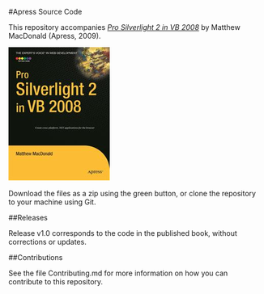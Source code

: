 #Apress Source Code

This repository accompanies [*Pro Silverlight 2 in VB 2008*](http://www.apress.com/9781430216025) by Matthew MacDonald (Apress, 2009).

![Cover image](9781430216025.jpg)

Download the files as a zip using the green button, or clone the repository to your machine using Git.

##Releases

Release v1.0 corresponds to the code in the published book, without corrections or updates.

##Contributions

See the file Contributing.md for more information on how you can contribute to this repository.
